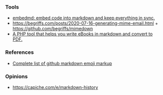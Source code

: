 ### Tools

- [embedmd: embed code into markdown and keep everything in sync.](https://github.com/campoy/embedmd)
- https://begriffs.com/posts/2020-07-16-generating-mime-email.html + https://github.com/begriffs/mimedown
- [A PHP tool that helps you write eBooks in markdown and convert to PDF.](https://github.com/themsaid/ibis)

### References

- [Complete list of github markdown emoji markup](https://gist.github.com/rxaviers/7360908)

### Opinions

- https://capiche.com/e/markdown-history
